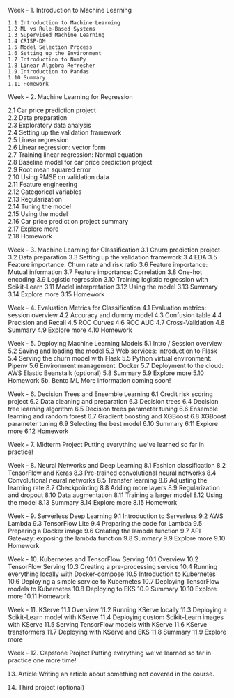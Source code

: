 Week - 1. Introduction to Machine Learning  

    1.1 Introduction to Machine Learning  
    1.2 ML vs Rule-Based Systems  
    1.3 Supervised Machine Learning  
    1.4 CRISP-DM  
    1.5 Model Selection Process  
    1.6 Setting up the Environment  
    1.7 Introduction to NumPy  
    1.8 Linear Algebra Refresher  
    1.9 Introduction to Pandas  
    1.10 Summary  
    1.11 Homework

Week - 2. Machine Learning for Regression  

  2.1 Car price prediction project  
  2.2 Data preparation  
  2.3 Exploratory data analysis  
  2.4 Setting up the validation framework  
  2.5 Linear regression  
  2.6 Linear regression: vector form  
  2.7 Training linear regression: Normal equation  
  2.8 Baseline model for car price prediction project  
  2.9 Root mean squared error  
  2.10 Using RMSE on validation data  
  2.11 Feature engineering  
  2.12 Categorical variables  
  2.13 Regularization  
  2.14 Tuning the model  
  2.15 Using the model  
  2.16 Car price prediction project summary  
  2.17 Explore more  
  2.18 Homework  

Week - 3. Machine Learning for Classification
3.1 Churn prediction project
3.2 Data preparation
3.3 Setting up the validation framework
3.4 EDA
3.5 Feature importance: Churn rate and risk ratio
3.6 Feature importance: Mutual information
3.7 Feature importance: Correlation
3.8 One-hot encoding
3.9 Logistic regression
3.10 Training logistic regression with Scikit-Learn
3.11 Model interpretation
3.12 Using the model
3.13 Summary
3.14 Explore more
3.15 Homework

Week - 4. Evaluation Metrics for Classification
4.1 Evaluation metrics: session overview
4.2 Accuracy and dummy model
4.3 Confusion table
4.4 Precision and Recall
4.5 ROC Curves
4.6 ROC AUC
4.7 Cross-Validation
4.8 Summary
4.9 Explore more
4.10 Homework

Week - 5. Deploying Machine Learning Models
5.1 Intro / Session overview
5.2 Saving and loading the model
5.3 Web services: introduction to Flask
5.4 Serving the churn model with Flask
5.5 Python virtual environment: Pipenv
5.6 Environment management: Docker
5.7 Deployment to the cloud: AWS Elastic Beanstalk (optional)
5.8 Summary
5.9 Explore more
5.10 Homework
5b. Bento ML
More information coming soon!

Week - 6. Decision Trees and Ensemble Learning
6.1 Credit risk scoring project
6.2 Data cleaning and preparation
6.3 Decision trees
6.4 Decision tree learning algorithm
6.5 Decision trees parameter tuning
6.6 Ensemble learning and random forest
6.7 Gradient boosting and XGBoost
6.8 XGBoost parameter tuning
6.9 Selecting the best model
6.10 Summary
6.11 Explore more
6.12 Homework

Week - 7. Midterm Project
Putting everything we've learned so far in practice!

Week - 8. Neural Networks and Deep Learning
8.1 Fashion classification
8.2 TensorFlow and Keras
8.3 Pre-trained convolutional neural networks
8.4 Convolutional neural networks
8.5 Transfer learning
8.6 Adjusting the learning rate
8.7 Checkpointing
8.8 Adding more layers
8.9 Regularization and dropout
8.10 Data augmentation
8.11 Training a larger model
8.12 Using the model
8.13 Summary
8.14 Explore more
8.15 Homework

Week - 9. Serverless Deep Learning
9.1 Introduction to Serverless
9.2 AWS Lambda
9.3 TensorFlow Lite
9.4 Preparing the code for Lambda
9.5 Preparing a Docker image
9.6 Creating the lambda function
9.7 API Gateway: exposing the lambda function
9.8 Summary
9.9 Explore more
9.10 Homework

Week - 10. Kubernetes and TensorFlow Serving
10.1 Overview
10.2 TensorFlow Serving
10.3 Creating a pre-processing service
10.4 Running everything locally with Docker-compose
10.5 Introduction to Kubernetes
10.6 Deploying a simple service to Kubernetes
10.7 Deploying TensorFlow models to Kubernetes
10.8 Deploying to EKS
10.9 Summary
10.10 Explore more
10.11 Homework

Week - 11. KServe
11.1 Overview
11.2 Running KServe locally
11.3 Deploying a Scikit-Learn model with KServe
11.4 Deploying custom Scikit-Learn images with KServe
11.5 Serving TensorFlow models with KServe
11.6 KServe transformers
11.7 Deploying with KServe and EKS
11.8 Summary
11.9 Explore more

Week - 12. Capstone Project
Putting everything we've learned so far in practice one more time!

13. Article
Writing an article about something not covered in the course.

14. Third project (optional)
